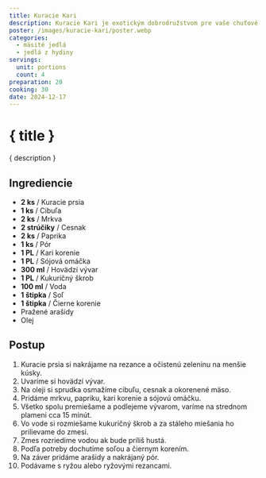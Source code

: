 ```yaml
---
title: Kuracie Kari
description: Kuracie Kari je exotickým dobrodružstvom pre vaše chuťové bunky.
poster: /images/kuracie-kari/poster.webp
categories:
  - mäsité jedlá
  - jedlá z hydiny
servings:
  unit: portions
  count: 4
preparation: 20
cooking: 30
date: 2024-12-17
---
```


# { title }

{ description }

## Ingrediencie

- **2 ks** / Kuracie prsia
- **1 ks** / Cibuľa
- **2 ks** / Mrkva
- **2 strúčiky** / Cesnak
- **2 ks** / Paprika
- **1 ks** / Pór
- **1 PL** / Kari korenie
- **1 PL** / Sójová omáčka
- **300 ml** / Hovädzí vývar
- **1 PL** / Kukuričný škrob
- **100 ml** / Voda
- **1 štipka** / Soľ
- **1 štipka** / Čierne korenie
- Pražené arašidy
- Olej

## Postup

1. Kuracie prsia si nakrájame na rezance a očistenú zeleninu na menšie kúsky.
2. Uvaríme si hovädzí vývar.
3. Na oleji si sprudka osmažíme cibuľu, cesnak a okorenené mäso.
4. Pridáme mrkvu, papriku, kari korenie a sójovú omáčku.
5. Všetko spolu premiešame a podlejeme vývarom, varíme na strednom plameni cca 15 minút.
6. Vo vode si rozmiešame kukuričný škrob a za stáleho miešania ho prilievame do zmesi.
7. Zmes rozriedime vodou ak bude príliš hustá.
8. Podľa potreby dochutíme soľou a čiernym korením.
9. Na záver pridáme arašidy a nakrájaný pór.
10. Podávame s ryžou alebo ryžovými rezancami.
